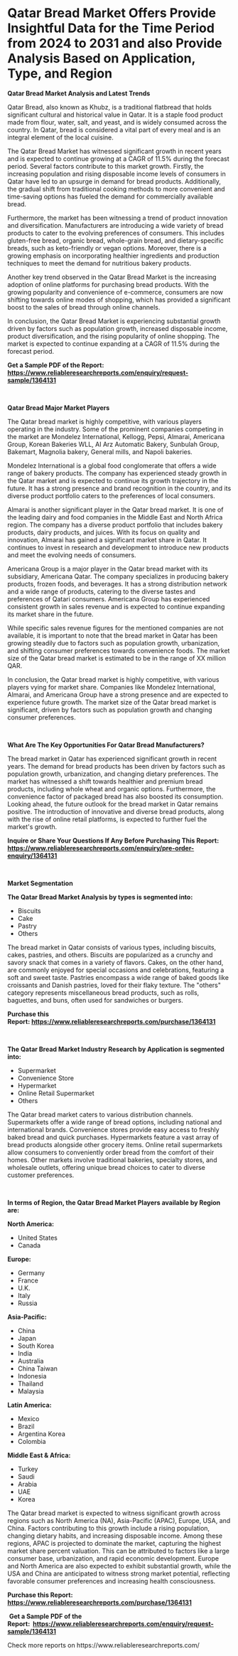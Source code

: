 <p><h1>Qatar Bread Market Offers Provide Insightful Data for the Time Period from 2024 to 2031 and also Provide Analysis Based on Application, Type, and Region</h1></p><p><strong>Qatar Bread Market Analysis and Latest Trends</strong></p>
<p><p>Qatar Bread, also known as Khubz, is a traditional flatbread that holds significant cultural and historical value in Qatar. It is a staple food product made from flour, water, salt, and yeast, and is widely consumed across the country. In Qatar, bread is considered a vital part of every meal and is an integral element of the local cuisine.</p><p>The Qatar Bread Market has witnessed significant growth in recent years and is expected to continue growing at a CAGR of 11.5% during the forecast period. Several factors contribute to this market growth. Firstly, the increasing population and rising disposable income levels of consumers in Qatar have led to an upsurge in demand for bread products. Additionally, the gradual shift from traditional cooking methods to more convenient and time-saving options has fueled the demand for commercially available bread.</p><p>Furthermore, the market has been witnessing a trend of product innovation and diversification. Manufacturers are introducing a wide variety of bread products to cater to the evolving preferences of consumers. This includes gluten-free bread, organic bread, whole-grain bread, and dietary-specific breads, such as keto-friendly or vegan options. Moreover, there is a growing emphasis on incorporating healthier ingredients and production techniques to meet the demand for nutritious bakery products.</p><p>Another key trend observed in the Qatar Bread Market is the increasing adoption of online platforms for purchasing bread products. With the growing popularity and convenience of e-commerce, consumers are now shifting towards online modes of shopping, which has provided a significant boost to the sales of bread through online channels.</p><p>In conclusion, the Qatar Bread Market is experiencing substantial growth driven by factors such as population growth, increased disposable income, product diversification, and the rising popularity of online shopping. The market is expected to continue expanding at a CAGR of 11.5% during the forecast period.</p></p>
<p><strong>Get a Sample PDF of the Report:&nbsp; <a href="https://www.reliableresearchreports.com/enquiry/request-sample/1364131">https://www.reliableresearchreports.com/enquiry/request-sample/1364131</a></strong></p>
<p>&nbsp;</p>
<p><strong>Qatar Bread Major Market Players</strong></p>
<p><p>The Qatar bread market is highly competitive, with various players operating in the industry. Some of the prominent companies competing in the market are Mondelez International, Kellogg, Pepsi, Almarai, Americana Group, Korean Bakeries WLL, AI Arz Automatic Bakery, Sunbulah Group, Bakemart, Magnolia bakery, General mills, and Napoli bakeries.</p><p>Mondelez International is a global food conglomerate that offers a wide range of bakery products. The company has experienced steady growth in the Qatar market and is expected to continue its growth trajectory in the future. It has a strong presence and brand recognition in the country, and its diverse product portfolio caters to the preferences of local consumers.</p><p>Almarai is another significant player in the Qatar bread market. It is one of the leading dairy and food companies in the Middle East and North Africa region. The company has a diverse product portfolio that includes bakery products, dairy products, and juices. With its focus on quality and innovation, Almarai has gained a significant market share in Qatar. It continues to invest in research and development to introduce new products and meet the evolving needs of consumers.</p><p>Americana Group is a major player in the Qatar bread market with its subsidiary, Americana Qatar. The company specializes in producing bakery products, frozen foods, and beverages. It has a strong distribution network and a wide range of products, catering to the diverse tastes and preferences of Qatari consumers. Americana Group has experienced consistent growth in sales revenue and is expected to continue expanding its market share in the future.</p><p>While specific sales revenue figures for the mentioned companies are not available, it is important to note that the bread market in Qatar has been growing steadily due to factors such as population growth, urbanization, and shifting consumer preferences towards convenience foods. The market size of the Qatar bread market is estimated to be in the range of XX million QAR.</p><p>In conclusion, the Qatar bread market is highly competitive, with various players vying for market share. Companies like Mondelez International, Almarai, and Americana Group have a strong presence and are expected to experience future growth. The market size of the Qatar bread market is significant, driven by factors such as population growth and changing consumer preferences.</p></p>
<p>&nbsp;</p>
<p><strong>What Are The Key Opportunities For Qatar Bread Manufacturers?</strong></p>
<p><p>The bread market in Qatar has experienced significant growth in recent years. The demand for bread products has been driven by factors such as population growth, urbanization, and changing dietary preferences. The market has witnessed a shift towards healthier and premium bread products, including whole wheat and organic options. Furthermore, the convenience factor of packaged bread has also boosted its consumption. Looking ahead, the future outlook for the bread market in Qatar remains positive. The introduction of innovative and diverse bread products, along with the rise of online retail platforms, is expected to further fuel the market's growth.</p></p>
<p><strong>Inquire or Share Your Questions If Any Before Purchasing This Report: <a href="https://www.reliableresearchreports.com/enquiry/pre-order-enquiry/1364131">https://www.reliableresearchreports.com/enquiry/pre-order-enquiry/1364131</a></strong></p>
<p>&nbsp;</p>
<p><strong>Market Segmentation</strong></p>
<p><strong>The Qatar Bread Market Analysis by types is segmented into:</strong></p>
<p><ul><li>Biscuits</li><li>Cake</li><li>Pastry</li><li>Others</li></ul></p>
<p><p>The bread market in Qatar consists of various types, including biscuits, cakes, pastries, and others. Biscuits are popularized as a crunchy and savory snack that comes in a variety of flavors. Cakes, on the other hand, are commonly enjoyed for special occasions and celebrations, featuring a soft and sweet taste. Pastries encompass a wide range of baked goods like croissants and Danish pastries, loved for their flaky texture. The "others" category represents miscellaneous bread products, such as rolls, baguettes, and buns, often used for sandwiches or burgers.</p></p>
<p><strong>Purchase this Report:&nbsp;<a href="https://www.reliableresearchreports.com/purchase/1364131">https://www.reliableresearchreports.com/purchase/1364131</a></strong></p>
<p>&nbsp;</p>
<p><strong>The Qatar Bread Market Industry Research by Application is segmented into:</strong></p>
<p><ul><li>Supermarket</li><li>Convenience Store</li><li>Hypermarket</li><li>Online Retail Supermarket</li><li>Others</li></ul></p>
<p><p>The Qatar bread market caters to various distribution channels. Supermarkets offer a wide range of bread options, including national and international brands. Convenience stores provide easy access to freshly baked bread and quick purchases. Hypermarkets feature a vast array of bread products alongside other grocery items. Online retail supermarkets allow consumers to conveniently order bread from the comfort of their homes. Other markets involve traditional bakeries, specialty stores, and wholesale outlets, offering unique bread choices to cater to diverse customer preferences.</p></p>
<p>&nbsp;</p>
<p><strong>In terms of Region, the Qatar Bread Market Players available by Region are:</strong></p>
<p>
    <p> <strong> North America: </strong>
        <ul>
            <li>United States</li>
            <li>Canada</li>
        </ul>
        </p> 
    <p> <strong> Europe: </strong>
        <ul>
            <li>Germany</li>
            <li>France</li>
            <li>U.K.</li>
            <li>Italy</li>
            <li>Russia</li>
        </ul>
        </p> 
    <p> <strong> Asia-Pacific: </strong>
        <ul>
            <li>China</li>
            <li>Japan</li>
            <li>South Korea</li>
            <li>India</li>
            <li>Australia</li>
            <li>China Taiwan</li>
            <li>Indonesia</li>
            <li>Thailand</li>
            <li>Malaysia</li>
        </ul>
        </p> 
    <p> <strong> Latin America: </strong>
        <ul>
            <li>Mexico</li>
            <li>Brazil</li>
            <li>Argentina Korea</li>
            <li>Colombia</li>
        </ul>
        </p> 
    <p> <strong> Middle East & Africa: </strong>
        <ul>
            <li>Turkey</li>
            <li>Saudi</li>
            <li>Arabia</li>
            <li>UAE</li>
            <li>Korea</li>
        </ul>
    </p>
    </p>
<p><p>The Qatar bread market is expected to witness significant growth across regions such as North America (NA), Asia-Pacific (APAC), Europe, USA, and China. Factors contributing to this growth include a rising population, changing dietary habits, and increasing disposable income. Among these regions, APAC is projected to dominate the market, capturing the highest market share percent valuation. This can be attributed to factors like a large consumer base, urbanization, and rapid economic development. Europe and North America are also expected to exhibit substantial growth, while the USA and China are anticipated to witness strong market potential, reflecting favorable consumer preferences and increasing health consciousness.</p></p>
<p><strong>Purchase this Report: <a href="https://www.reliableresearchreports.com/purchase/1364131">https://www.reliableresearchreports.com/purchase/1364131</a></strong></p>
<p>&nbsp;<strong>Get a Sample PDF of the Report:&nbsp;&nbsp;<a href="https://www.reliableresearchreports.com/enquiry/request-sample/1364131">https://www.reliableresearchreports.com/enquiry/request-sample/1364131</a></strong></p>
<p><strong></strong></p>
<p>Check more reports on https://www.reliableresearchreports.com/</p>